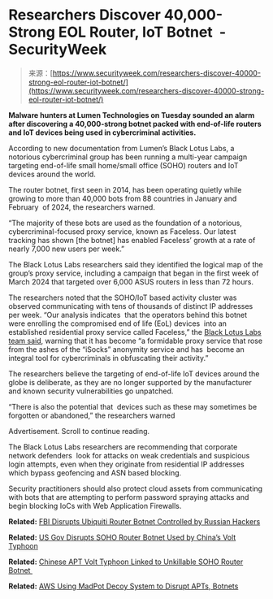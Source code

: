 <!--yml
category: 未分类
date: 2024-05-29 12:41:10
-->

# Researchers Discover 40,000-Strong EOL Router, IoT Botnet  - SecurityWeek

> 来源：[https://www.securityweek.com/researchers-discover-40000-strong-eol-router-iot-botnet/](https://www.securityweek.com/researchers-discover-40000-strong-eol-router-iot-botnet/)

**Malware hunters at Lumen Technologies on Tuesday sounded an alarm after discovering a 40,000-strong botnet packed with end-of-life routers and IoT devices being used in cybercriminal activities.**

According to new documentation from Lumen’s Black Lotus Labs, a notorious cybercriminal group has been running a multi-year campaign targeting end-of-life small home/small office (SOHO) routers and IoT devices around the world.

The router botnet, first seen in 2014, has been operating quietly while growing to more than 40,000 bots from 88 countries in January and February  of 2024, the researchers warned.

“The majority of these bots are used as the foundation of a notorious,  cybercriminal-focused proxy service, known as Faceless. Our latest tracking has shown [the botnet] has enabled Faceless’ growth at a rate of nearly 7,000 new users per week.”

The Black Lotus Labs researchers said they identified the logical map of the group’s proxy service, including a campaign that began in the first week of March 2024 that targeted over 6,000 ASUS routers in less than 72 hours.

The researchers noted that the SOHO/IoT based activity cluster was observed communicating with tens of thousands of distinct IP addresses per week. “Our analysis indicates  that the operators behind this botnet were enrolling the compromised end of life (EoL) devices  into an established residential proxy service called Faceless,” the [Black Lotus Labs team said](https://blog.lumen.com/the-darkside-of-themoon/), warning that it has become “a formidable proxy service that rose from the ashes of the “iSocks” anonymity service and has  become an integral tool for cybercriminals in obfuscating their activity.”

The researchers believe the targeting of end-of-life IoT devices around the globe is deliberate, as they are no longer supported by the manufacturer and known security vulnerabilities go unpatched.

“There is also the potential that  devices such as these may sometimes be forgotten or abandoned,” the researchers warned 

Advertisement. Scroll to continue reading.

The Black Lotus Labs researchers are recommending that corporate network defenders  look for attacks on weak credentials and suspicious login attempts, even when they originate from residential IP addresses which bypass geofencing and ASN based blocking. 

Security practitioners should also protect cloud assets from communicating with bots that are attempting to perform password spraying attacks and begin blocking IoCs with Web Application Firewalls.  

**Related:** [FBI Disrupts Ubiquiti Router Botnet Controlled by Russian Hackers](https://www.securityweek.com/fbi-dismantles-ubiquiti-router-botnet-controlled-by-russian-cyberspies/)

**Related:** [US Gov Disrupts SOHO Router Botnet Used by China’s Volt Typhoon](https://www.securityweek.com/us-gov-disrupts-soho-router-botnet-used-by-chinese-apt-volt-typhoon/)

**Related:** [Chinese APT Volt Typhoon Linked to Unkillable SOHO Router Botnet ](https://www.securityweek.com/chinese-apt-volt-typhoon-linked-to-unkillable-soho-router-botnet/)

**Related:** [AWS Using MadPot Decoy System to Disrupt APTs, Botnets](https://www.securityweek.com/aws-using-madpot-decoy-system-to-disrupt-apts-botnets/)